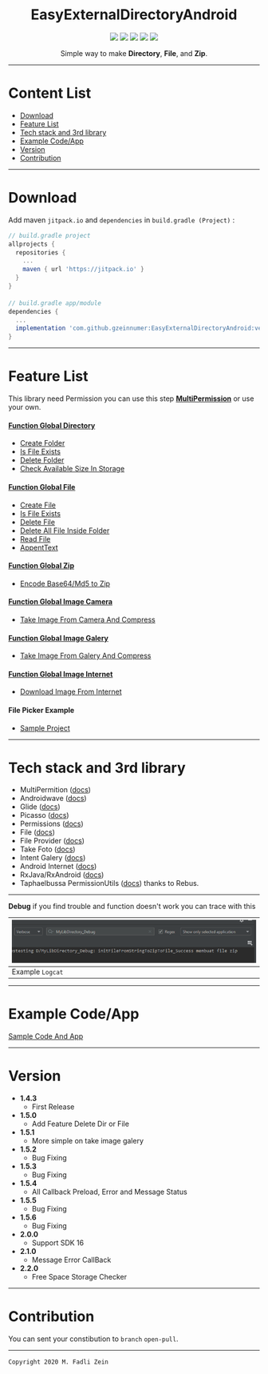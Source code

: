 <h1 align="center">
  EasyExternalDirectoryAndroid
</h1>

<div align="center">
    <a><img src="https://img.shields.io/badge/Version-2.2.0-brightgreen.svg?style=flat"></a>
    <a><img src="https://img.shields.io/badge/ID-gzeinnumer-blue.svg?style=flat"></a>
    <a><img src="https://img.shields.io/badge/Java-Suport-green?logo=java&style=flat"></a>
    <a><img src="https://img.shields.io/badge/Kotlin-Suport-green?logo=kotlin&style=flat"></a>
    <a href="https://github.com/gzeinnumer"><img src="https://img.shields.io/github/followers/gzeinnumer?label=follow&style=social"></a>
    <br>
    <p>Simple way to make <b>Directory</b>, <b>File</b>, and <b>Zip</b>.</p>
</div>

---
# Content List
* [Download](#download)
* [Feature List](#feature-list)
* [Tech stack and 3rd library](#tech-stack-and-3rd-library)
* [Example Code/App](#example-codeapp)
* [Version](#version)
* [Contribution](#contribution)

---
# Download
Add maven `jitpack.io` and `dependencies` in `build.gradle (Project)` :
```gradle
// build.gradle project
allprojects {
  repositories {
    ...
    maven { url 'https://jitpack.io' }
  }
}

// build.gradle app/module
dependencies {
  ...
  implementation 'com.github.gzeinnumer:EasyExternalDirectoryAndroid:version'
}
```

---
# Feature List

This library need Permission you can use this step [**MultiPermission**](https://github.com/gzeinnumer/MultiPermition2) or use your own.

#### [Function Global Directory](https://github.com/gzeinnumer/EasyExternalDirectoryAndroid/blob/master/README_1.md)
- [Create Folder](https://github.com/gzeinnumer/EasyExternalDirectoryAndroid/blob/master/README_1.md#create-folder)
- [Is File Exists](https://github.com/gzeinnumer/EasyExternalDirectoryAndroid/blob/master/README_1.md#is-file-exists)
- [Delete Folder](https://github.com/gzeinnumer/EasyExternalDirectoryAndroid/blob/master/README_1.md#delete-folder)
- [Check Available Size In Storage](https://github.com/gzeinnumer/EasyExternalDirectoryAndroid/blob/master/README_1.md#check-available-size-in-storage)

#### [Function Global File](https://github.com/gzeinnumer/EasyExternalDirectoryAndroid/blob/master/README_2.md)
- [Create File](https://github.com/gzeinnumer/EasyExternalDirectoryAndroid/blob/master/README_2.md#create-file)
- [Is File Exists](https://github.com/gzeinnumer/EasyExternalDirectoryAndroid/blob/master/README_2.md#is-file-exists)
- [Delete File](https://github.com/gzeinnumer/EasyExternalDirectoryAndroid/blob/master/README_2.md#delete-file)
- [Delete All File Inside Folder](https://github.com/gzeinnumer/EasyExternalDirectoryAndroid/blob/master/README_2.md#delete-all-file-inside-folder)
- [Read File](https://github.com/gzeinnumer/EasyExternalDirectoryAndroid/blob/master/README_2.md#read-file)
- [AppentText](https://github.com/gzeinnumer/EasyExternalDirectoryAndroid/blob/master/README_2.md#appenttext)

#### [Function Global Zip](https://github.com/gzeinnumer/EasyExternalDirectoryAndroid/blob/master/README_3.md)
- [Encode Base64/Md5 to Zip](https://github.com/gzeinnumer/EasyExternalDirectoryAndroid/blob/master/README_3.md#base64-to-zip)

#### [Function Global Image Camera](https://github.com/gzeinnumer/EasyExternalDirectoryAndroid/blob/master/README_4.md)
- [Take Image From Camera And Compress](https://github.com/gzeinnumer/EasyExternalDirectoryAndroid/blob/master/README_4.md#take-image-from-camera-and-compress)

#### [Function Global Image Galery](https://github.com/gzeinnumer/EasyExternalDirectoryAndroid/blob/master/README_5.md)
- [Take Image From Galery And Compress](https://github.com/gzeinnumer/EasyExternalDirectoryAndroid/blob/master/README_5.md#take-image-from-galery-and-compress)

#### [Function Global Image Internet](https://github.com/gzeinnumer/EasyExternalDirectoryAndroid/blob/master/README_6.md)
- [Download Image From Internet](https://github.com/gzeinnumer/EasyExternalDirectoryAndroid/blob/master/README_6.md#download-image-from-internet)

#### File Picker Example
- [Sample Project](https://github.com/gzeinnumer/FilePickerExample)

---
# Tech stack and 3rd library
- MultiPermition ([docs](https://github.com/gzeinnumer/MultiPermition2))
- Androidwave ([docs](https://androidwave.com/))
- Glide ([docs](https://github.com/bumptech/glide))
- Picasso ([docs](https://github.com/square/picasso))
- Permissions ([docs](https://developer.android.com/guide/topics/permissions/overview))
- File ([docs](https://developer.android.com/reference/java/io/File))
- File Provider ([docs](https://developer.android.com/training/secure-file-sharing/setup-sharing?hl=id))
- Take Foto ([docs](https://developer.android.com/training/camera/photobasics?hl=id))
- Intent Galery ([docs](https://developer.android.com/guide/components/intents-common?hl=id))
- Android Internet ([docs](https://developer.android.com/training/basics/network-ops/connecting))
- RxJava/RxAndroid ([docs](https://github.com/ReactiveX/RxJava))
- Taphaelbussa PermissionUtils ([docs](https://github.com/raphaelbussa/PermissionUtils)) thanks to Rebus.

---

**Debug** if you find trouble and function doesn't work you can trace with this

| ![](https://github.com/gzeinnumer/EasyExternalDirectoryAndroid/blob/master/assets/debug.jpg) |
|:-------------------------------------------------------------------------------|
| Example `Logcat`                                                               |

---
# Example Code/App

[Sample Code And App](https://github.com/gzeinnumer/MyLibDirectoryExample)

---
# Version
- **1.4.3**
  - First Release
- **1.5.0**
  - Add Feature Delete Dir or File
- **1.5.1**
  - More simple on take image galery
- **1.5.2**
  - Bug Fixing
- **1.5.3**
  - Bug Fixing
- **1.5.4**
  - All Callback Preload, Error and Message Status
- **1.5.5**
  - Bug Fixing
- **1.5.6**
  - Bug Fixing
- **2.0.0**
  - Support SDK 16
- **2.1.0**
  - Message Error CallBack
- **2.2.0**
  - Free Space Storage Checker

---
# Contribution
You can sent your constibution to `branch` `open-pull`.

---

```
Copyright 2020 M. Fadli Zein
```
